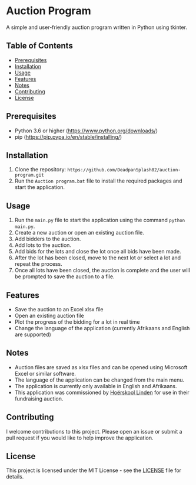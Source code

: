 # Auction Program
A simple and user-friendly auction program written in Python using tkinter. 

## Table of Contents
- [Prerequisites](#prerequisites)
- [Installation](#installation)
- [Usage](#usage)
- [Features](#features)
- [Notes](#notes)
- [Contributing](#contributing)
- [License](#license)

## Prerequisites
- Python 3.6 or higher (https://www.python.org/downloads/)
- pip (https://pip.pypa.io/en/stable/installing/)
## Installation
1. Clone the repository: `https://github.com/DeadpanSplash82/auction-program.git`
2. Run the `Auction program.bat` file to install the required packages and start the application.

## Usage
1. Run the `main.py` file to start the application using the command `python main.py`.
2. Create a new auction or open an existing auction file.
3. Add bidders to the auction.
4. Add lots to the auction.
5. Add bids for the lots and close the lot once all bids have been made.
6. After the lot has been closed, move to the next lot or select a lot and repeat the process.
7. Once all lots have been closed, the auction is complete and the user will be prompted to save the auction to a file.

## Features
- Save the auction to an Excel xlsx file
- Open an existing auction file
- Plot the progress of the bidding for a lot in real time
- Change the language of the application (currently Afrikaans and English are supported)

## Notes
- Auction files are saved as xlsx files and can be opened using Microsoft Excel or similar software.
- The language of the application can be changed from the main menu.
- The application is currently only available in English and Afrikaans.
- This application was commissioned by [Hoërskool Linden](https://linden.co.za/) for use in their fundraising auction. 

## Contributing
I welcome contributions to this project. Please open an issue or submit a pull request if you would like to help improve the application.

## License
This project is licensed under the MIT License - see the [LICENSE](LICENSE.txt) file for details.